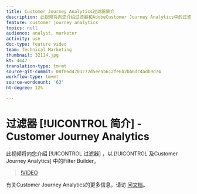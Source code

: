 ```yaml
---
title: Customer Journey Analytics过滤器简介
description: 此视频将向您介绍过滤器和AdobeCustomer Journey Analytics中的过滤器生成器。
feature: customer journey analytics
topics: null
audience: analyst, marketer
activity: use
doc-type: feature video
team: Technical Marketing
thumbnail: 32114.jpg
kt: 4447
translation-type: tm+mt
source-git-commit: 08f06d4703272d5eeab612fe6b2bb6dc4adb9d74
workflow-type: tm+mt
source-wordcount: '63'
ht-degree: 12%

---
```



# 过滤器 [!UICONTROL 简介] -Customer Journey Analytics

此视频将向您介绍 [!UICONTROL 过滤器] ，以 [!UICONTROL 及Customer Journey Analytics] 中的Filter Builder。

>[!VIDEO](https://video.tv.adobe.com/v/32114/?quality=12)

有关Customer Journey Analytics的更多信息，请访 [问文档](https://docs.adobe.com/content/help/zh-Hans/analytics-platform/using/cja-landing.html)。
